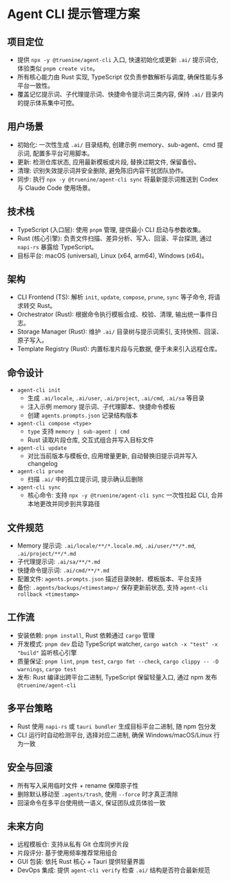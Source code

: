 # Agent CLI 提示管理方案

## 项目定位
- 提供 `npx -y @truenine/agent-cli` 入口, 快速初始化或更新 `.ai/` 提示词仓, 体验类似 `pnpm create vite`。
- 所有核心能力由 Rust 实现, TypeScript 仅负责参数解析与调度, 确保性能与多平台一致性。
- 覆盖记忆提示词、子代理提示词、快捷命令提示词三类内容, 保持 `.ai/` 目录内的提示体系集中可控。

## 用户场景
- 初始化: 一次性生成 `.ai/` 目录结构, 创建示例 memory、sub-agent、cmd 提示词, 配置多平台可用脚本。
- 更新: 检测仓库状态, 应用最新模板或片段, 替换过期文件, 保留备份。
- 清理: 识别失效提示词并安全删除, 避免陈旧内容干扰团队协作。
- 同步: 执行 `npx -y @truenine/agent-cli sync` 将最新提示词推送到 Codex 与 Claude Code 使用场景。

## 技术栈
- TypeScript (入口层): 使用 `pnpm` 管理, 提供最小 CLI 启动与参数收集。
- Rust (核心引擎): 负责文件扫描、差异分析、写入、回滚、平台探测, 通过 `napi-rs` 暴露给 TypeScript。
- 目标平台: macOS (universal), Linux (x64, arm64), Windows (x64)。

## 架构
- CLI Frontend (TS): 解析 `init`, `update`, `compose`, `prune`, `sync` 等子命令, 将请求转交 Rust。
- Orchestrator (Rust): 根据命令执行模板合成、校验、清理, 输出统一事件日志。
- Storage Manager (Rust): 维护 `.ai/` 目录树与提示词索引, 支持快照、回滚、原子写入。
- Template Registry (Rust): 内置标准片段与元数据, 便于未来引入远程仓库。

## 命令设计
- `agent-cli init`
  - 生成 `.ai/locale`, `.ai/user`, `.ai/project`, `.ai/cmd`, `.ai/sa` 等目录
  - 注入示例 memory 提示词、子代理脚本、快捷命令模板
  - 创建 `agents.prompts.json` 记录结构版本
- `agent-cli compose <type>`
  - `type` 支持 `memory | sub-agent | cmd`
  - Rust 读取片段仓库, 交互式组合并写入目标文件
- `agent-cli update`
  - 对比当前版本与模板仓, 应用增量更新, 自动替换旧提示词并写入 changelog
- `agent-cli prune`
  - 扫描 `.ai/` 中的孤立提示词, 提示确认后删除
- `agent-cli sync`
  - 核心命令: 支持 `npx -y @truenine/agent-cli sync` 一次性拉起 CLI, 合并本地更改并同步到共享路径

## 文件规范
- Memory 提示词: `.ai/locale/**/*.locale.md`, `.ai/user/**/*.md`, `.ai/project/**/*.md`
- 子代理提示词: `.ai/sa/**/*.md`
- 快捷命令提示词: `.ai/cmd/**/*.md`
- 配置文件: `agents.prompts.json` 描述目录映射、模板版本、平台支持
- 备份: `.agents/backups/<timestamp>/` 保存更新前状态, 支持 `agent-cli rollback <timestamp>`

## 工作流
- 安装依赖: `pnpm install`, Rust 依赖通过 `cargo` 管理
- 开发模式: `pnpm dev` 启动 TypeScript watcher, `cargo watch -x "test" -x "build"` 监听核心引擎
- 质量保证: `pnpm lint`, `pnpm test`, `cargo fmt --check`, `cargo clippy -- -D warnings`, `cargo test`
- 发布: Rust 编译出跨平台二进制, TypeScript 保留轻量入口, 通过 npm 发布 `@truenine/agent-cli`

## 多平台策略
- Rust 使用 `napi-rs` 或 `tauri bundler` 生成目标平台二进制, 随 npm 包分发
- CLI 运行时自动检测平台, 选择对应二进制, 确保 Windows/macOS/Linux 行为一致

## 安全与回滚
- 所有写入采用临时文件 + rename 保障原子性
- 删除默认移动至 `.agents/trash`, 使用 `--force` 时才真正清除
- 回滚命令在多平台使用统一语义, 保证团队成员体验一致

## 未来方向
- 远程模板仓: 支持从私有 Git 仓库同步片段
- 片段评分: 基于使用频率推荐常用组合
- GUI 包装: 依托 Rust 核心 + Tauri 提供轻量界面
- DevOps 集成: 提供 `agent-cli verify` 检查 `.ai/` 结构是否符合最新规范
